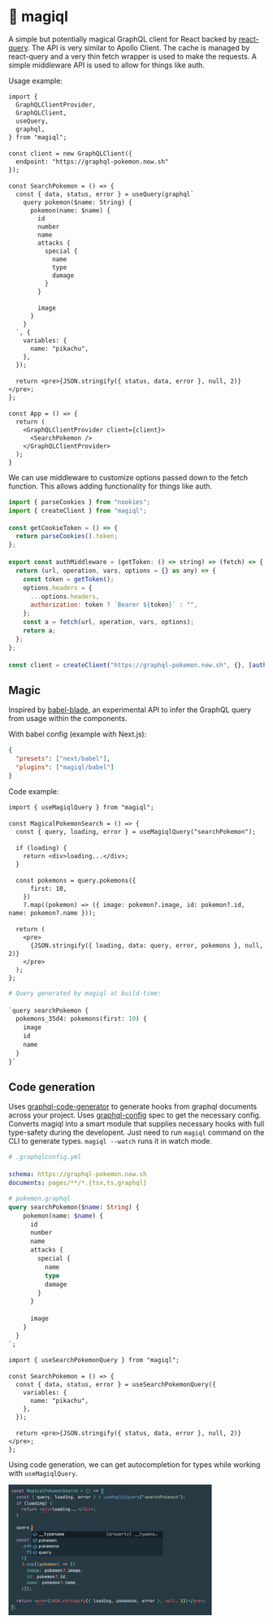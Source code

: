 # 🧙 magiql

A simple but potentially magical GraphQL client for React backed by [react-query](https://github.com/tannerlinsley/react-query).
The API is very similar to Apollo Client. The cache is managed by react-query and a very thin fetch wrapper is used
to make the requests. A simple middleware API is used to allow for things like auth.

Usage example:

```tsx
import {
  GraphQLClientProvider,
  GraphQLClient,
  useQuery,
  graphql,
} from "magiql";

const client = new GraphQLClient({
  endpoint: "https://graphql-pokemon.now.sh"
});

const SearchPokemon = () => {
  const { data, status, error } = useQuery(graphql`
    query pokemon($name: String) {
      pokemon(name: $name) {
        id
        number
        name
        attacks {
          special {
            name
            type
            damage
          }
        }

        image
      }
    }
  `, {
    variables: {
      name: "pikachu",
    },
  });

  return <pre>{JSON.stringify({ status, data, error }, null, 2)}</pre>;
};

const App = () => {
  return (
    <GraphQLClientProvider client={client}>
      <SearchPokemon />
    </GraphQLClientProvider>
  );
}

```

We can use middleware to customize options passed down to the fetch function. This allows adding functionality for things like auth.

```javascript
import { parseCookies } from "nookies";
import { createClient } from "magiql";

const getCookieToken = () => {
  return parseCookies().token;
};

export const authMiddleware = (getToken: () => string) => (fetch) => {
  return (url, operation, vars, options = {} as any) => {
    const token = getToken();
    options.headers = {
      ...options.headers,
      authorization: token ? `Bearer ${token}` : "",
    };
    const a = fetch(url, operation, vars, options);
    return a;
  };
};

const client = createClient("https://graphql-pokemon.now.sh", {}, [authMiddleware(getCookieToken)]);

```

## Magic

Inspired by [babel-blade](https://github.com/babel-blade/babel-blade), an experimental API to infer
the GraphQL query from usage within the components.

With babel config (example with Next.js):

```json
{
  "presets": ["next/babel"],
  "plugins": ["magiql/babel"]
}
```

Code example:

```tsx
import { useMagiqlQuery } from "magiql";

const MagicalPokemonSearch = () => {
  const { query, loading, error } = useMagiqlQuery("searchPokemon");
  
  if (loading) {
    return <div>loading...</div>;
  }

  const pokemons = query.pokemons({
      first: 10,
    })
    ?.map((pokemon) => ({ image: pokemon?.image, id: pokemon?.id, name: pokemon?.name }));

  return (
    <pre>
      {JSON.stringify({ loading, data: query, error, pokemons }, null, 2)}
    </pre>
  );
};
```

```graphql
# Query generated by magiql at build-time:

`query searchPokemon {
  pokemons_35d4: pokemons(first: 10) {
    image
    id
    name
  }
}`
```

## Code generation

Uses [graphql-code-generator](https://github.com/dotansimha/graphql-code-generator) to generate hooks from graphql documents
across your project. Uses [graphql-config](https://github.com/kamilkisiela/graphql-config) spec to get the necessary config.
Converts magiql into a smart module that supplies necessary hooks with full type-safety during the developent. Just need to run `magiql` command on the CLI to generate types. `magiql --watch` runs it in watch mode.

```yaml
# .graphqlconfig.yml

schema: https://graphql-pokemon.now.sh
documents: pages/**/*.{tsx,ts,graphql}
```

```graphql
# pokemon.graphql
query searchPokemon($name: String) {
    pokemon(name: $name) {
      id
      number
      name
      attacks {
        special {
          name
          type
          damage
        }
      }

      image
    }
  }
`;
```

```tsx
import { useSearchPokemonQuery } from "magiql";

const SearchPokemon = () => {
  const { data, status, error } = useSearchPokemonQuery({
    variables: {
      name: "pikachu",
    },
  });

  return <pre>{JSON.stringify({ status, data, error }, null, 2)}</pre>;
};
```

Using code generation, we can get autocompletion for types while working with `useMagiqlQuery`.

<img src="https://github.com/nksaraf/magiql/blob/master/examples/example.png" data-canonical-src="https://github.com/nksaraf/magiql/blob/master/examples/example.png" width="400" alt="Typescript autocomplete useMagiqlQuery" />


